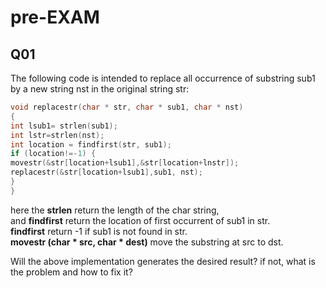 
# pre-EXAM

## Q01

The following code is intended to replace all occurrence of substring sub1 by a new string nst in the original string str:

```C++
void replacestr(char * str, char * sub1, char * nst)
{
int lsub1= strlen(sub1);
int lstr=strlen(nst);
int location = findfirst(str, sub1);
if (location!=-1) {
movestr(&str[location+lsub1],&str[location+lnstr]);
replacestr(&str[location+lsub1],sub1, nst);
}
}
```

here the **strlen** return the length of the char string,   
and **findfirst** return the location of first occurrent of sub1 in str.   
**findfirst** return -1 if sub1 is not found in str.   
**movestr (char * src, char * dest)** move the substring at src to dst.  

Will the above implementation generates the desired result? if not, what is the problem and how to fix it?
